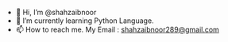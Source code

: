 - 👋 Hi, I’m @shahzaibnoor
- 🌱 I’m currently learning Python Language.
- 📫 How to reach me. My Email : shahzaibnoor289@gmail.com
